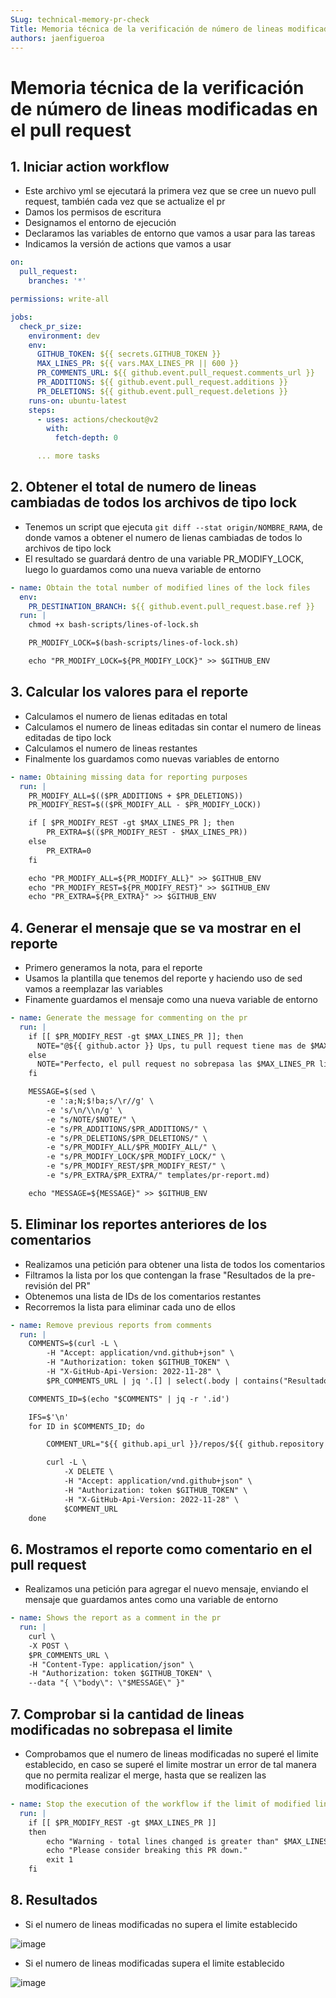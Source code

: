 ```yaml
---
SLug: technical-memory-pr-check
Title: Memoria técnica de la verificación de número de lineas modificadas en el pull request
authors: jaenfigueroa
---
```


# Memoria técnica de la verificación de número de lineas modificadas en el pull request

## 1. Iniciar action workflow

- Este archivo yml se ejecutará la primera vez que se cree un nuevo pull request, también cada vez que se actualize el pr
- Damos los permisos de escritura
- Designamos el entorno de ejecución
- Declaramos las variables de entorno que vamos a usar para las tareas
- Indicamos la versión de actions que vamos a usar

```yml
on:
  pull_request:
    branches: '*'

permissions: write-all

jobs:
  check_pr_size:
    environment: dev
    env:
      GITHUB_TOKEN: ${{ secrets.GITHUB_TOKEN }}
      MAX_LINES_PR: ${{ vars.MAX_LINES_PR || 600 }}
      PR_COMMENTS_URL: ${{ github.event.pull_request.comments_url }}
      PR_ADDITIONS: ${{ github.event.pull_request.additions }}
      PR_DELETIONS: ${{ github.event.pull_request.deletions }}
    runs-on: ubuntu-latest
    steps:
      - uses: actions/checkout@v2
        with:
          fetch-depth: 0

      ... more tasks
```

## 2. Obtener el total de numero de lineas cambiadas de todos los archivos de tipo lock

- Tenemos un script que ejecuta `git diff --stat origin/NOMBRE_RAMA`, de donde vamos a obtener el numero de lienas cambiadas de todos lo archivos de tipo lock
- El resultado se guardará dentro de una variable PR_MODIFY_LOCK, luego lo guardamos como una nueva variable de entorno

```yml
- name: Obtain the total number of modified lines of the lock files
  env:
    PR_DESTINATION_BRANCH: ${{ github.event.pull_request.base.ref }}
  run: |
    chmod +x bash-scripts/lines-of-lock.sh

    PR_MODIFY_LOCK=$(bash-scripts/lines-of-lock.sh)

    echo "PR_MODIFY_LOCK=${PR_MODIFY_LOCK}" >> $GITHUB_ENV
```

## 3. Calcular los valores para el reporte

- Calculamos el numero de lienas editadas en total
- Calculamos el numero de lineas editadas sin contar el numero de lineas editadas de tipo lock
- Calculamos el numero de lineas restantes
- Finalmente los guardamos como nuevas variables de entorno

```yml
- name: Obtaining missing data for reporting purposes
  run: |
    PR_MODIFY_ALL=$(($PR_ADDITIONS + $PR_DELETIONS))
    PR_MODIFY_REST=$(($PR_MODIFY_ALL - $PR_MODIFY_LOCK))

    if [ $PR_MODIFY_REST -gt $MAX_LINES_PR ]; then
        PR_EXTRA=$(($PR_MODIFY_REST - $MAX_LINES_PR))
    else
        PR_EXTRA=0
    fi

    echo "PR_MODIFY_ALL=${PR_MODIFY_ALL}" >> $GITHUB_ENV
    echo "PR_MODIFY_REST=${PR_MODIFY_REST}" >> $GITHUB_ENV
    echo "PR_EXTRA=${PR_EXTRA}" >> $GITHUB_ENV
```

## 4. Generar el mensaje que se va mostrar en el reporte

- Primero generamos la nota, para el reporte
- Usamos la plantilla que tenemos del reporte y haciendo uso de sed vamos a reemplazar las variables
- Finamente guardamos el mensaje como una nueva variable de entorno

```yml
- name: Generate the message for commenting on the pr
  run: |
    if [[ $PR_MODIFY_REST -gt $MAX_LINES_PR ]]; then
      NOTE="@${{ github.actor }} Ups, tu pull request tiene mas de $MAX_LINES_PR lineas modificadas, tienes un total de $PR_MODIFY_REST, considera dividir este pull request."
    else
      NOTE="Perfecto, el pull request no sobrepasa las $MAX_LINES_PR lineas modificadas."
    fi

    MESSAGE=$(sed \
        -e ':a;N;$!ba;s/\r//g' \
        -e 's/\n/\\n/g' \
        -e "s/NOTE/$NOTE/" \
        -e "s/PR_ADDITIONS/$PR_ADDITIONS/" \
        -e "s/PR_DELETIONS/$PR_DELETIONS/" \
        -e "s/PR_MODIFY_ALL/$PR_MODIFY_ALL/" \
        -e "s/PR_MODIFY_LOCK/$PR_MODIFY_LOCK/" \
        -e "s/PR_MODIFY_REST/$PR_MODIFY_REST/" \
        -e "s/PR_EXTRA/$PR_EXTRA/" templates/pr-report.md)

    echo "MESSAGE=${MESSAGE}" >> $GITHUB_ENV
```

## 5. Eliminar los reportes anteriores de los comentarios

- Realizamos una petición para obtener una lista de todos los comentarios
- Filtramos la lista por los que contengan la frase "Resultados de la pre-revisión del PR"
- Obtenemos una lista de IDs de los comentarios restantes
- Recorremos la lista para eliminar cada uno de ellos

```yml
- name: Remove previous reports from comments
  run: |
    COMMENTS=$(curl -L \
        -H "Accept: application/vnd.github+json" \
        -H "Authorization: token $GITHUB_TOKEN" \
        -H "X-GitHub-Api-Version: 2022-11-28" \
        $PR_COMMENTS_URL | jq '.[] | select(.body | contains("Resultados de la pre-revisión del PR"))')

    COMMENTS_ID=$(echo "$COMMENTS" | jq -r '.id')

    IFS=$'\n'
    for ID in $COMMENTS_ID; do

        COMMENT_URL="${{ github.api_url }}/repos/${{ github.repository }}/issues/comments/$ID"

        curl -L \
            -X DELETE \
            -H "Accept: application/vnd.github+json" \
            -H "Authorization: token $GITHUB_TOKEN" \
            -H "X-GitHub-Api-Version: 2022-11-28" \
            $COMMENT_URL
    done
```

## 6. Mostramos el reporte como comentario en el pull request

- Realizamos una petición para agregar el nuevo mensaje, enviando el mensaje que guardamos antes como una variable de entorno

```yml
- name: Shows the report as a comment in the pr
  run: |
    curl \
    -X POST \
    $PR_COMMENTS_URL \
    -H "Content-Type: application/json" \
    -H "Authorization: token $GITHUB_TOKEN" \
    --data "{ \"body\": \"$MESSAGE\" }"
```

## 7. Comprobar si la cantidad de lineas modificadas no sobrepasa el limite

- Comprobamos que el numero de lineas modificadas no superé el limite establecido, en caso se superé el limite mostrar un error de tal manera que no permita realizar el merge, hasta que se realizen las modificaciones

```yml
- name: Stop the execution of the workflow if the limit of modified lines is exceeded.
  run: |
    if [[ $PR_MODIFY_REST -gt $MAX_LINES_PR ]]
    then
        echo "Warning - total lines changed is greater than" $MAX_LINES_PR.
        echo "Please consider breaking this PR down."
        exit 1
    fi
```

## 8. Resultados

- Si el numero de lineas modificadas no supera el limite establecido

![image](./img/pr-report-ok.png)

- Si el numero de lineas modificadas supera el limite establecido

![image](./img/pr-report-error.png)
